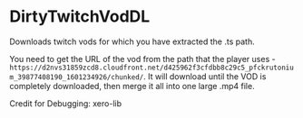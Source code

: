 # DirtyTwitchVodDL
Downloads twitch vods for which you have extracted the .ts path.

You need to get the URL of the vod from the path that the player uses - `https://d2nvs31859zcd8.cloudfront.net/d425962f3cfdbb8c29c5_pfckrutonium_39877408190_1601234926/chunked/`. It will download until the VOD is completely downloaded, then merge it all into one large .mp4 file.

Credit for Debugging: xero-lib
